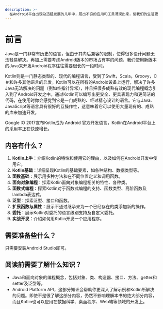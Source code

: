 ```yaml
---
description: >-
  在Android平台出现及迅猛发展的几年中，层出不穷的应用和工具涌现出来，使我们的生活更加便利、更加丰富多彩。在开发过程中，各种开发工具也在飞速地迭代更新，但是有一个核心元素多年来并没有什么变化，那就是开发语言——Java。
---
```


# 前言

Java是一门非常有历史的语言，但由于其向后兼容的限制，使得很多设计问题无法轻易解决。再加上需要考虑Android版本的市场占有率的问题，我们使用新版本的Java来开发Android程序往往需要很长的一段时间。

​Kotlin则是一门静态类型的、现代的编程语言，受到了Swift，Scala，Groovy，C＃和许多其他语言的启发。Kotlin可以在所有的Android设备上运行，解决了许多Java无法解决的问题（例如空指针异常），并且把很多成熟有效的现代编程概念引入到了Android开发之中。通过Kotlin可以编写出更安全、更具表现力和更简洁的代码，在使用时你会感觉到它是一门成熟的、经过精心设计的语言。它与Java、JavaScript等语言具有很好的互操作性，这意味着它可以使用大量现有的、成熟的库来加速开发。

Google IO 2017宣布Kotlin成为 Android 官方开发语言，Kotlin在Android平台上的采用率正在快速增长。

## 内容有什么？

1. **Kotlin上手**：介绍Kotlin的特性和使用它的理由，以及如何在Android开发中使用它。
2. **Kotlin基础**：详细呈现Kotlin的基础要素，如各种结构、数据类型等。
3. **函数基础**：展示用多种方法和在不同位置定义和调用函数。
4. **面向对象编程**：探索Kotlin面向对象编程相关的特性、各种类。
5. **函数式编程**：探索Kotlin对于函数式编程的支持、函数类型、高阶函数及lambda表达式。
6. **泛型**：探索泛型、接口和函数。
7. **扩展函数与属性**：展示不通过继承来为一个已经存在的类添加新的操作。
8. **委托**：展示Kotlin对委托的语言级别支持及自定义委托。
9. **实战开发**：介绍如何用Kotlin开发一个应用程序。

## 需要准备些什么？

只需要安装Android Studio即可。

## 阅读前需要了解什么知识？

* Java和面向对象的编程概念，包括对象、类、构造器、接口、方法、getter和setter及泛型等。
* Android Platform API，这部分知识会帮助你更深入了解示例和Kotlin所解决的问题。即使不是很了解这部分内容，仍然不影响理解本书的绝大部分内容，而且Kotlin也可以应用在数据科学、桌面程序、Web端等领域的开发上。



